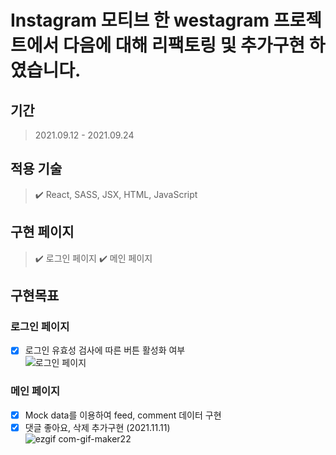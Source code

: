 # Instagram 모티브 한 westagram 프로젝트에서 다음에 대해 리팩토링 및 추가구현 하였습니다.

## 기간
> 2021.09.12 - 2021.09.24

## 적용 기술
> ✔️ React, SASS, JSX, HTML, JavaScript

## 구현 페이지
> ✔️ 로그인 페이지
> ✔️ 메인 페이지

## 구현목표
### 로그인 페이지
   - [x] 로그인 유효성 검사에 따른 버튼 활성화 여부 <br/>
![로그인 페이지](https://user-images.githubusercontent.com/62207127/145967533-8493adde-d248-40e4-a86c-1f42fbaca4ed.gif)
### 메인 페이지
   - [x] Mock data를 이용하여 feed, comment 데이터 구현
   - [x] 댓글 좋아요, 삭제 추가구현 (2021.11.11)<br/>
![ezgif com-gif-maker22](https://user-images.githubusercontent.com/62207127/145967832-82149aea-067e-470d-8627-861beaa15fe1.gif)
